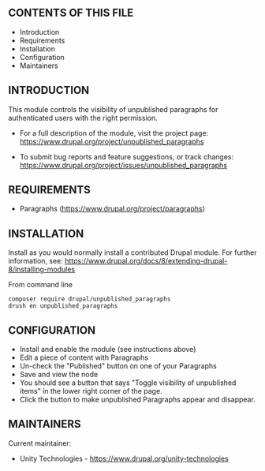 CONTENTS OF THIS FILE
---------------------
 * Introduction
 * Requirements
 * Installation
 * Configuration
 * Maintainers

INTRODUCTION
------------
This module controls the visibility of unpublished paragraphs for authenticated
users with the right permission.

 * For a full description of the module, visit the project page:
   https://www.drupal.org/project/unpublished_paragraphs

 * To submit bug reports and feature suggestions, or track changes:
   https://www.drupal.org/project/issues/unpublished_paragraphs

REQUIREMENTS
------------
  * Paragraphs (https://www.drupal.org/project/paragraphs)

INSTALLATION
------------
Install as you would normally install a contributed Drupal module. For further
information, see: https://www.drupal.org/docs/8/extending-drupal-8/installing-modules

From command line 

```$bash
composer require drupal/unpublished_paragraphs
drush en unpublished_paragraphs
```

CONFIGURATION
-------------
 * Install and enable the module (see instructions above)
 * Edit a piece of content with Paragraphs
 * Un-check the "Published" button on one of your Paragraphs
 * Save and view the node
 * You should see a button that says "Toggle visibility of unpublished items" in the lower right corner of the page.
 * Click the button to make unpublished Paragraphs appear and disappear.

MAINTAINERS
-----------
Current maintainer:
  * Unity Technologies - https://www.drupal.org/unity-technologies